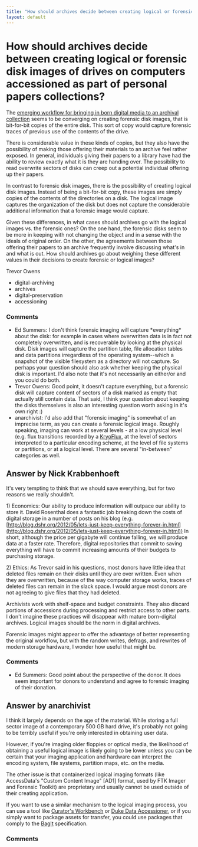 ```yaml
---
title: "How should archives decide between creating logical or forensic disk images of drives on computers accessioned as part of personal papers collections?"
layout: default
---
```

How should archives decide between creating logical or forensic disk images of drives on computers accessioned as part of personal papers collections?
=====================
The [emerging workflow for bringing in born digital media to an archival
collection](http://www.dlib.org/dlib/may12/lee/05lee.html) seems to be
converging on creating forensic disk images, that is bit-for-bit copies
of the entire disk. This sort of copy would capture forensic traces of
previous use of the contents of the drive.

There is considerable value in these kinds of copies, but they also have
the possibility of making those offering their materials to an archive
feel rather exposed. In general, individuals giving their papers to a
library have had the ability to review exactly what it is they are
handing over. The possibility to read overwrite sectors of disks can
creep out a potential individual offering up their papers.

In contrast to forensic disk images, there is the possibility of
creating logical disk images. Instead of being a bit-for-bit copy, these
images are simply copies of the contents of the directories on a disk.
The logical image captures the organization of the disk but does not
capture the considerable additional information that a forensic image
would capture.

Given these differences, in what cases should archives go with the
logical images vs. the forensic ones? On the one hand, the forensic
disks seem to be more in keeping with not changing the object and in a
sense with the ideals of original order. On the other, the agreements
between those offering their papers to an archive frequently involve
discussing what's in and what is out. How should archives go about
weighing these different values in their decisions to create forensic or
logical images?

Trevor Owens

<ul class="tags"><li class="tag">digital-archiving</li><li class="tag">archives</li><li class="tag">digital-preservation</li><li class="tag">accessioning</li></ul>

### Comments ###
* Ed Summers: I don't think forensic imaging will capture \*everything\* about the
disk: for example in cases where overwritten data is in fact not
completely overwritten, and is recoverable by looking at the physical
disk. Disk images will capture the partition table, file allocation
tables and data partitions irregardless of the operating system--which a
snapshot of the visible filesystem as a directory will not capture. So
perhaps your question should also ask whether keeping the physical disk
is important. I'd also note that it's not necessarily an either/or and
you could do both.
* Trevor Owens: Good point, it doesn't capture everything, but a forensic disk will
capture content of sectors of a disk marked as empty that actually still
contain data. That said, I think your question about keeping the disks
themselves is also an interesting question worth asking in it's own
right :)
* anarchivist: I'd also add that "forensic imaging" is somewhat of an imprecise term,
as you can create a forensic logical image. Roughly speaking, imaging
can work at several levels - at a low physical level (e.g. flux
transitions recorded by a [KryoFlux](http://kryoflux.com), at the level
of sectors interpreted to a particular encoding scheme, at the level of
file systems or partitions, or at a logical level. There are several
"in-between" categories as well.


Answer by Nick Krabbenhoeft
----------------
It's very tempting to think that we should save everything, but for two
reasons we really shouldn't.

​1) Economics: Our ability to produce information will outpace our
ability to store it. David Rosenthal does a fantastic job breaking down
the costs of digital storage in a number of posts on his blog (e.g.
[http://blog.dshr.org/2012/05/lets-just-keep-everything-forever-in.html](http://blog.dshr.org/2012/05/lets-just-keep-everything-forever-in.html))
In short, although the price per gigabyte will continue falling, we will
produce data at a faster rate. Therefore, digital repositories that
commit to saving everything will have to commit increasing amounts of
their budgets to purchasing storage.

​2) Ethics: As Trevor said in his questions, most donors have little
idea that deleted files remain on their disks until they are over
written. Even when they are overwritten, because of the way computer
storage works, traces of deleted files can remain in the slack space. I
would argue most donors are not agreeing to give files that they had
deleted.

Archivists work with shelf-space and budget constraints. They also
discard portions of accessions during processing and restrict access to
other parts. I don't imagine these practices will disappear with mature
born-digital archives. Logical images should be the norm in digital
archives.

Forensic images might appear to offer the advantage of better
representing the original workflow, but with the random writes, defrags,
and rewrites of modern storage hardware, I wonder how useful that might
be.

### Comments ###
* Ed Summers: Good point about the perspective of the donor. It does seem important
for donors to understand and agree to forensic imaging of their
donation.

Answer by anarchivist
----------------
I think it largely depends on the age of the material. While storing a
full sector image of a contemporary 500 GB hard drive, it's probably not
going to be terribly useful if you're only interested in obtaining user
data.

However, if you're imaging older floppies or optical media, the
likelihood of obtaining a useful logical image is likely going to be
lower unless you can be certain that your imaging application and
hardware can interpret the encoding system, file systems, partition
maps, etc. on the media.

The other issue is that containerized logical imaging formats (like
AccessData's "Custom Content Image" [AD1] format, used by FTK Imager and
Forensic Toolkit) are proprietary and usually cannot be used outside of
their creating application.

If you want to use a similar mechanism to the logical imaging process,
you can use a tool like [Curator's
Workbench](http://www.lib.unc.edu/software/) or [Duke Data
Accessioner](http://library.duke.edu/uarchives/about/tools/data-accessioner.html),
or if you simply want to package assets for transfer, you could use
packages that comply to the
[BagIt](https://wiki.ucop.edu/display/Curation/BagIt) specification.

### Comments ###

